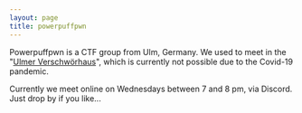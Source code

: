 ```yaml
---
layout: page
title: powerpuffpwn 
---
```


Powerpuffpwn is a CTF group from Ulm, Germany. We used to meet in the "[Ulmer Verschwörhaus](https://verschwoerhaus.de/)", which is currently not possible due to the Covid-19 pandemic. 

Currently we meet online on Wednesdays between 7 and 8 pm, via Discord. Just drop by if you like...

